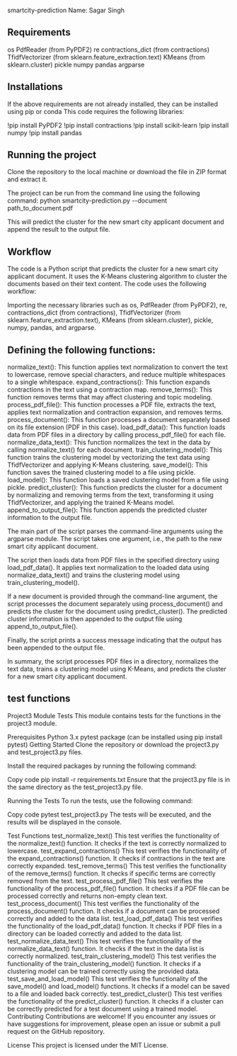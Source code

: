 smartcity-prediction
Name: Sagar Singh
## Requirements
os
PdfReader (from PyPDF2)
re
contractions_dict (from contractions)
TfidfVectorizer (from sklearn.feature_extraction.text)
KMeans (from sklearn.cluster)
pickle
numpy
pandas
argparse

## Installations
If the above requirements are not already installed, they can be installed using pip or conda
This code requires the following libraries:

!pip install PyPDF2
!pip install contractions
!pip install scikit-learn
!pip install numpy
!pip install pandas

## Running the project
Clone the repository to the local machine or download the file in ZIP format and extract it.

The project can be run from the command line using the following command:
python smartcity-prediction.py --document path_to_document.pdf

This will predict the cluster for the new smart city applicant document and append the result to the output file.

## Workflow
The code is a Python script that predicts the cluster for a new smart city applicant document. It uses the K-Means clustering algorithm to cluster the documents based on their text content. The code uses the following workflow:

Importing the necessary libraries such as os, PdfReader (from PyPDF2), re, contractions_dict (from contractions), TfidfVectorizer (from sklearn.feature_extraction.text), KMeans (from sklearn.cluster), pickle, numpy, pandas, and argparse.

## Defining the following functions:

normalize_text(): This function applies text normalization to convert the text to lowercase, remove special characters, and reduce multiple whitespaces to a single whitespace.
expand_contractions(): This function expands contractions in the text using a contraction map.
remove_terms(): This function removes terms that may affect clustering and topic modeling.
process_pdf_file(): This function processes a PDF file, extracts the text, applies text normalization and contraction expansion, and removes terms.
process_document(): This function processes a document separately based on its file extension (PDF in this case).
load_pdf_data(): This function loads data from PDF files in a directory by calling process_pdf_file() for each file.
normalize_data_text(): This function normalizes the text in the data by calling normalize_text() for each document.
train_clustering_model(): This function trains the clustering model by vectorizing the text data using TfidfVectorizer and applying K-Means clustering.
save_model(): This function saves the trained clustering model to a file using pickle.
load_model(): This function loads a saved clustering model from a file using pickle.
predict_cluster(): This function predicts the cluster for a document by normalizing and removing terms from the text, transforming it using TfidfVectorizer, and applying the trained K-Means model.
append_to_output_file(): This function appends the predicted cluster information to the output file.

The main part of the script parses the command-line arguments using the argparse module. The script takes one argument, i.e., the path to the new smart city applicant document.

The script then loads data from PDF files in the specified directory using load_pdf_data(). It applies text normalization to the loaded data using normalize_data_text() and trains the clustering model using train_clustering_model().

If a new document is provided through the command-line argument, the script processes the document separately using process_document() and predicts the cluster for the document using predict_cluster(). The predicted cluster information is then appended to the output file using append_to_output_file().

Finally, the script prints a success message indicating that the output has been appended to the output file.

In summary, the script processes PDF files in a directory, normalizes the text data, trains a clustering model using K-Means, and predicts the cluster for a new smart city applicant document.

## test functions
Project3 Module Tests
This module contains tests for the functions in the project3 module.

Prerequisites
Python 3.x
pytest package (can be installed using pip install pytest)
Getting Started
Clone the repository or download the project3.py and test_project3.py files.

Install the required packages by running the following command:

Copy code
pip install -r requirements.txt
Ensure that the project3.py file is in the same directory as the test_project3.py file.

Running the Tests
To run the tests, use the following command:

Copy code
pytest test_project3.py
The tests will be executed, and the results will be displayed in the console.

Test Functions
test_normalize_text()
This test verifies the functionality of the normalize_text() function.
It checks if the text is correctly normalized to lowercase.
test_expand_contractions()
This test verifies the functionality of the expand_contractions() function.
It checks if contractions in the text are correctly expanded.
test_remove_terms()
This test verifies the functionality of the remove_terms() function.
It checks if specific terms are correctly removed from the text.
test_process_pdf_file()
This test verifies the functionality of the process_pdf_file() function.
It checks if a PDF file can be processed correctly and returns non-empty clean text.
test_process_document()
This test verifies the functionality of the process_document() function.
It checks if a document can be processed correctly and added to the data list.
test_load_pdf_data()
This test verifies the functionality of the load_pdf_data() function.
It checks if PDF files in a directory can be loaded correctly and added to the data list.
test_normalize_data_text()
This test verifies the functionality of the normalize_data_text() function.
It checks if the text in the data list is correctly normalized.
test_train_clustering_model()
This test verifies the functionality of the train_clustering_model() function.
It checks if a clustering model can be trained correctly using the provided data.
test_save_and_load_model()
This test verifies the functionality of the save_model() and load_model() functions.
It checks if a model can be saved to a file and loaded back correctly.
test_predict_cluster()
This test verifies the functionality of the predict_cluster() function.
It checks if a cluster can be correctly predicted for a test document using a trained model.
Contributing
Contributions are welcome! If you encounter any issues or have suggestions for improvement, please open an issue or submit a pull request on the GitHub repository.

License
This project is licensed under the MIT License.